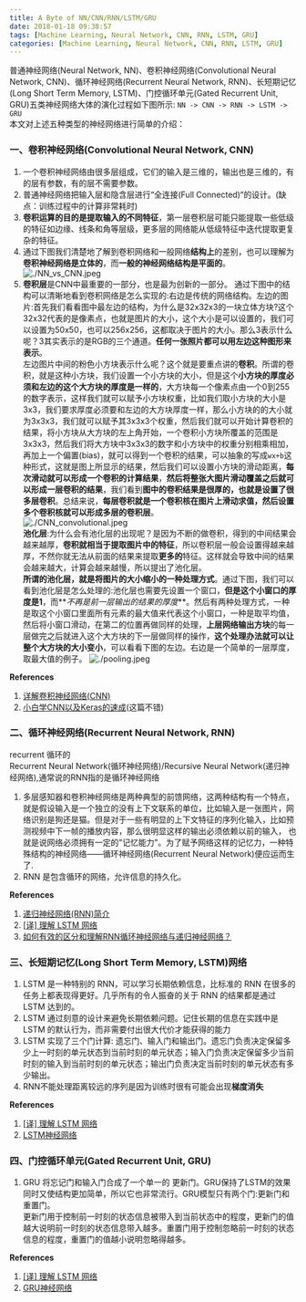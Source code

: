```yaml
---
title: A Byte of NN/CNN/RNN/LSTM/GRU
date: 2018-01-18 09:38:57
tags: [Machine Learning, Neural Network, CNN, RNN, LSTM, GRU]
categories: [Machine Learning, Neural Network, CNN, RNN, LSTM, GRU]
---
```

普通神经网络(Neural Network, NN)、卷积神经网络(Convolutional Neural Network, CNN)、循环神经网络(Recurrent Neural Network, RNN)、长短期记忆(Long Short Term Memory, LSTM)、门控循环单元(Gated Recurrent Unit, GRU)五类神经网络大体的演化过程如下图所示:
`NN -> CNN -> RNN -> LSTM -> GRU`  
本文对上述五种类型的神经网络进行简单的介绍：  
### 一、卷积神经网络(Convolutional Neural Network, CNN)
1. 一个卷积神经网络由很多层组成，它们的输入是三维的，输出也是三维的，有的层有参数，有的层不需要参数。
2. 普通神经网络把输入层和隐含层进行“全连接(Full Connected)“的设计。(缺点：训练过程中的计算非常耗时)
3. **卷积运算的目的是提取输入的不同特征**，第一层卷积层可能只能提取一些低级的特征如边缘、线条和角等层级，更多层的网络能从低级特征中迭代提取更复杂的特征。
4. 通过下图我们清楚地了解到卷积网络和一般网络**结构上**的差别，也可以理解为**卷积神经网络是立体的**，而**一般的神经网络结构是平面的**。
 ![./NN_vs_CNN.jpeg](./NN_vs_CNN.jpeg)  
5. **卷积层**是CNN中最重要的一部分，也是最为创新的一部分。
 通过下图中的结构可以清晰地看到卷积网络是怎么实现的:右边是传统的网络结构。左边的图片:首先我们看看图中最左边的结构，为什么是32x32x3的一块立体方块?这个32x32代表的是像素点，也就是图片的大小，这个大小是可以设置的，我们可以设置为50x50，也可以256x256，这都取决于图片的大小。那么3表示什么呢？3其实表示的是RGB的三个通道。**任何一张照片都可以用左边这种图形来表示**。  
 左边图片中间的粉色小方块表示什么呢？这个就是要重点讲的**卷积**。所谓的卷积，就是这种小方块，我们设置一个小方块的大小，但是这个**小方块的厚度必须和左边的这个大方块的厚度是一样的**，大方块每一个像素点由一个0到255的数字表示，这样我们就可以赋予小方块权重，比如我们取小方块的大小是3x3，我们要求厚度必须要和左边的大方块厚度一样，那么小方块的的大小就为3x3x3，我们就可以赋予其3x3x3个权重，然后我们就可以开始计算卷积的结果，将小方块从大方块的左上角开始，一个卷积小方块所覆盖的范围是3x3x3，然后我们将大方块中3x3x3的数字和小方块中的权重分别相乘相加，再加上一个偏置(bias)，就可以得到一个卷积的结果，可以抽象的写成`wx+b`这种形式，这就是图上所显示的结果，然后我们可以设置小方块的滑动距离，**每次滑动就可以形成一个卷积的计算结果**，**然后将整张大图片滑动覆盖之后就可以形成一层卷积的结果**，我们看到**图中的卷积结果是很厚的，也就是设置了很多层卷积**。总结来说，**每层卷积就是一个卷积核在图片上滑动求值，然后设置多个卷积核就可以形成多层的卷积层**。  
 ![./CNN_convolutional.jpeg](./CNN_convolutional.jpeg)  
 **池化层**:为什么会有池化层的出现呢？是因为不断的做卷积，得到的中间结果会越来越厚，**卷积就相当于提取图片中的特征**，所以卷积层一般会设置得越来越厚，不然你就无法从前面的结果来提取**更多的**特征。这样就会导致中间的结果会越来越大，计算会越来越慢，所以提出了池化层。  
 **所谓的池化层，就是将图片的大小缩小的一种处理方式**。通过下图，我们可以看到池化层是怎么处理的:池化层也需要先设置一个窗口，**但是这个小窗口的厚度是1**，而**_不再是前一层输出的结果的厚度_**。然后有两种处理方式，一种是取这个小窗口里面所有元素的最大值来代表这个小窗口，一种是取平均值，然后将小窗口滑动，在第二的位置再做同样的处理，**上层网络输出方块**的每一层做完之后就进入这个大方块的下一层做同样的操作，**这个处理办法就可以让整个大方块的大小变小**，可以看看下图的左边。右边是一个简单的一层厚度，取最大值的例子。
 ![./pooling.jpeg](./pooling.jpeg)  

**References**  
1. [详解卷积神经网络(CNN)](http://blog.csdn.net/qq_25762497/article/details/51052861)
2. [小白学CNN以及Keras的速成](https://www.leiphone.com/news/201708/fhJ72ZPlmYr12CwV.html)(这篇不错)


### 二、循环神经网络(Recurrent Neural Network, RNN)
recurrent 循环的  
Recurrent Neural Network(循环神经网络)/Recursive Neural Network(递归神经网络),通常说的RNN指的是循环神经网络
1. 多层感知器和卷积神经网络是两种典型的前馈网络，这两种结构有一个特点，就是假设输入是一个独立的没有上下文联系的单位，比如输入是一张图片，网络识别是狗还是猫。但是对于一些有明显的上下文特征的序列化输入，比如预测视频中下一帧的播放内容，那么很明显这样的输出必须依赖以前的输入， 也就是说网络必须拥有一定的"记忆能力"。为了赋予网络这样的记忆力，一种特殊结构的神经网络——循环神经网络(Recurrent Neural Network)便应运而生了.  
2. RNN 是包含循环的网络，允许信息的持久化。

**References**  
1. [递归神经网络(RNN)简介](http://blog.csdn.net/aws3217150/article/details/50768453)
2. [[译] 理解 LSTM 网络](https://www.jianshu.com/p/9dc9f41f0b29)
3. [如何有效的区分和理解RNN循环神经网络与递归神经网络？](https://www.zhihu.com/question/36824148)


### 三、长短期记忆(Long Short Term Memory, LSTM)网络
1. LSTM 是一种特别的 RNN，可以学习长期依赖信息，比标准的 RNN 在很多的任务上都表现得更好。几乎所有的令人振奋的关于 RNN 的结果都是通过 LSTM 达到的。
2. LSTM 通过刻意的设计来避免长期依赖问题。记住长期的信息在实践中是 LSTM 的默认行为，而非需要付出很大代价才能获得的能力
3. LSTM 实现了三个门计算: 遗忘门、输入门和输出门。遗忘门负责决定保留多少上一时刻的单元状态到当前时刻的单元状态；输入门负责决定保留多少当前时刻的输入到当前时刻的单元状态；输出门负责决定当前时刻的单元状态有多少输出。
4. RNN不能处理距离较远的序列是因为训练时很有可能会出现**梯度消失**

**References**  
1. [[译] 理解 LSTM 网络](https://www.jianshu.com/p/9dc9f41f0b29)
2. [LSTM神经网络](http://blog.csdn.net/wangyangzhizhou/article/details/76651116)


### 四、门控循环单元(Gated Recurrent Unit, GRU)
1. GRU 将忘记门和输入门合成了一个单一的 更新门。GRU保持了LSTM的效果同时又使结构更加简单，所以它也非常流行。GRU模型只有两个门:更新门和重置门。  
 更新门用于控制前一时刻的状态信息被带入到当前状态中的程度，更新门的值越大说明前一时刻的状态信息带入越多。重置门用于控制忽略前一时刻的状态信息的程度，重置门的值越小说明忽略得越多。

**References**  
1. [[译] 理解 LSTM 网络](https://www.jianshu.com/p/9dc9f41f0b29)
2. [GRU神经网络](http://blog.csdn.net/wangyangzhizhou/article/details/77332582)

